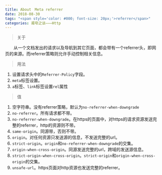 ```yaml
---
title: About　Meta referrer
date: 2018-08-30
tags: "<span style='color: #000; font-size: 20px;'>referrer</span>"
categories: 甫夸之谈———Http
---
```


> 关于

　　从一个文档发出的请求以及导航到其它页面，都会带有一个referrer头，即网页的来源。而referrer策略则允许手动控制相关信息。

> 用法

1. 设置请求头中的`Referrer-Policy`字段。
2. `meta`标签设置。
3. `a`标签、`link`标签设置`rel`属性

> 值

1. 空字符串。没有referrer策略，默认为`no-referrer-when-downgrade`
2. `no-referrer`。所有请求都不带。
3. `no-referrer-when-downgrade`。在https的页面中，对https的请求资源发送完整的referrer，http的资源则不带。
4. `same-origin`。同源带，否则不带。
5. `origin`。对任何资源只发送源的信息，不发送完整的url。
6. `strict-origin`。`origin`和`no-referrer-when-downgrade`的交集。
7. `origin-when-cross-origin`。同源发送完整的url，跨域的发送源信息。
8. `strict-origin-when-cross-origin`。`strict-origin`和`origin-when-cross-origin`的交集。
9. `unsafe-url`。https页面对http资源也发送完整的referrer。